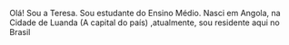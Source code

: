 Olá! Sou a Teresa. 
Sou estudante do Ensino Médio. 
Nasci em Angola, na Cidade de Luanda (A capital do país) ,atualmente, sou residente aqui no Brasil
